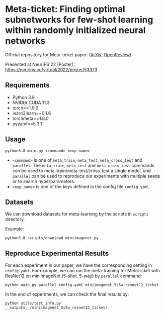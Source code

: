 # Meta-ticket: Finding optimal subnetworks for few-shot learning within randomly initialized neural networks

Official repository for Meta-ticket paper. ([ArXiv](https://arxiv.org/abs/2205.15619), [OpenReview](https://openreview.net/forum?id=Cr4_3ptitj))

Presented at NeurIPS'22 (Poster): https://neurips.cc/virtual/2022/poster/53373

## Requirements

- Python 3.8
- NVIDIA CUDA 11.3
- torch==1.9.0
- learn2learn==0.1.6
- torchmeta==1.8.0
- pyyaml==5.3.1

## Usage
```
python3.8 main.py <command> <exp_name>
```

- `<command>` is one of `meta_train`, `meta_test`, `meta_cross_test` and `parallel`. The `meta_train`, `meta_test` and `meta_cross_test` commands can be used to meta-train/meta-test/cross-test a single model, and `parallel` can be used to reproduce our experiments with multiple seeds or to search hyperparameters.
- `<exp_name>` is one of the keys defined in the config file `config.yaml`.

## Datasets

We can download datasets for meta-learning by the scripts in `scripts` directory.

Example:

```
python3.8 scripts/download_miniimagenet.py
```

## Reproduce Experimental Results

For each experiment in our paper, we have the corresponding setting in `config.yaml`.
For example, we can run the meta-training for MetaTicket with ResNet12 on miniImageNet (5-shot, 5-way) by `parallel` command:

```
python main.py parallel config.yaml miniimagenet_5s5w_resnet12_ticket
```

In the end of experiments, we can check the final results by:

```
python utils/test_info.py __outputs__/miniimagenet_5s5w_resnet12_ticket/
```

